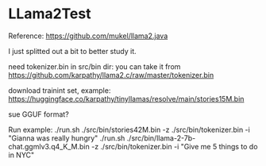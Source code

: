 # LLama2Test

Reference:
https://github.com/mukel/llama2.java

I just splitted out a bit to better study it.


need tokenizer.bin in src/bin dir: 
you can take it from https://github.com/karpathy/llama2.c/raw/master/tokenizer.bin


download trainint set, example: 
https://huggingface.co/karpathy/tinyllamas/resolve/main/stories15M.bin

sue GGUF format?

Run example:
./run.sh ./src/bin/stories42M.bin -z ./src/bin/tokenizer.bin -i "Gianna was really hungry"
./run.sh ./src/bin/llama-2-7b-chat.ggmlv3.q4_K_M.bin -z ./src/bin/tokenizer.bin -i "Give me 5 things to do in NYC"